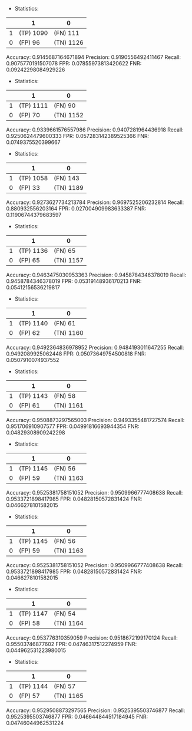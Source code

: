 * Statistics: 

|          |    1     |    0     |
|----------|----------|----------|
|    1     |(TP) 1090 | (FN) 111 |
|    0     | (FP) 96  |(TN) 1126 |
Accuracy: 0.9145687164671894
Precision: 0.9190556492411467
Recall: 0.9075770191507078
FPR: 0.07855973813420622
FNR: 0.09242298084929226
* Statistics: 

|          |    1     |    0     |
|----------|----------|----------|
|    1     |(TP) 1111 | (FN) 90  |
|    0     | (FP) 70  |(TN) 1152 |
Accuracy: 0.9339661576557986
Precision: 0.9407281964436918
Recall: 0.9250624479600333
FPR: 0.057283142389525366
FNR: 0.0749375520399667
* Statistics: 

|          |    1     |    0     |
|----------|----------|----------|
|    1     |(TP) 1058 | (FN) 143 |
|    0     | (FP) 33  |(TN) 1189 |
Accuracy: 0.9273627734213784
Precision: 0.9697525206232814
Recall: 0.880932556203164
FPR: 0.027004909983633387
FNR: 0.11906744379683597
* Statistics: 

|          |    1     |    0     |
|----------|----------|----------|
|    1     |(TP) 1136 | (FN) 65  |
|    0     | (FP) 65  |(TN) 1157 |
Accuracy: 0.9463475030953363
Precision: 0.9458784346378019
Recall: 0.9458784346378019
FPR: 0.05319148936170213
FNR: 0.05412156536219817
* Statistics: 

|          |    1     |    0     |
|----------|----------|----------|
|    1     |(TP) 1140 | (FN) 61  |
|    0     | (FP) 62  |(TN) 1160 |
Accuracy: 0.9492364836978952
Precision: 0.9484193011647255
Recall: 0.9492089925062448
FPR: 0.05073649754500818
FNR: 0.0507910074937552
* Statistics: 

|          |    1     |    0     |
|----------|----------|----------|
|    1     |(TP) 1143 | (FN) 58  |
|    0     | (FP) 61  |(TN) 1161 |
Accuracy: 0.9508873297565003
Precision: 0.9493355481727574
Recall: 0.951706910907577
FPR: 0.04991816693944354
FNR: 0.04829308909242298
* Statistics: 

|          |    1     |    0     |
|----------|----------|----------|
|    1     |(TP) 1145 | (FN) 56  |
|    0     | (FP) 59  |(TN) 1163 |
Accuracy: 0.9525381758151052
Precision: 0.9509966777408638
Recall: 0.9533721898417985
FPR: 0.04828150572831424
FNR: 0.0466278101582015
* Statistics: 

|          |    1     |    0     |
|----------|----------|----------|
|    1     |(TP) 1145 | (FN) 56  |
|    0     | (FP) 59  |(TN) 1163 |
Accuracy: 0.9525381758151052
Precision: 0.9509966777408638
Recall: 0.9533721898417985
FPR: 0.04828150572831424
FNR: 0.0466278101582015
* Statistics: 

|          |    1     |    0     |
|----------|----------|----------|
|    1     |(TP) 1147 | (FN) 54  |
|    0     | (FP) 58  |(TN) 1164 |
Accuracy: 0.953776310359059
Precision: 0.9518672199170124
Recall: 0.95503746877602
FPR: 0.04746317512274959
FNR: 0.044962531223980015
* Statistics: 

|          |    1     |    0     |
|----------|----------|----------|
|    1     |(TP) 1144 | (FN) 57  |
|    0     | (FP) 57  |(TN) 1165 |
Accuracy: 0.9529508873297565
Precision: 0.9525395503746877
Recall: 0.9525395503746877
FPR: 0.046644844517184945
FNR: 0.04746044962531224